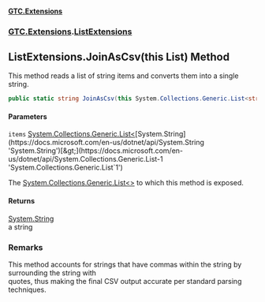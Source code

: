 #### [GTC.Extensions](GTCExtensions.md 'GTC Extensions')
### [GTC.Extensions](GTCExtensions.md#GTC.Extensions 'GTC.Extensions').[ListExtensions](ListExtensions.md 'GTC.Extensions.ListExtensions')

## ListExtensions.JoinAsCsv(this List<string>) Method

This method reads a list of string items and converts them into a single string.

```csharp
public static string JoinAsCsv(this System.Collections.Generic.List<string> items);
```
#### Parameters

<a name='GTC.Extensions.ListExtensions.JoinAsCsv(thisSystem.Collections.Generic.List_string_).items'></a>

`items` [System.Collections.Generic.List&lt;](https://docs.microsoft.com/en-us/dotnet/api/System.Collections.Generic.List-1 'System.Collections.Generic.List`1')[System.String](https://docs.microsoft.com/en-us/dotnet/api/System.String 'System.String')[&gt;](https://docs.microsoft.com/en-us/dotnet/api/System.Collections.Generic.List-1 'System.Collections.Generic.List`1')

The [System.Collections.Generic.List&lt;&gt;](https://docs.microsoft.com/en-us/dotnet/api/System.Collections.Generic.List-1 'System.Collections.Generic.List`1') to which this method is exposed.

#### Returns
[System.String](https://docs.microsoft.com/en-us/dotnet/api/System.String 'System.String')  
a string

### Remarks
This method accounts for strings that have commas within the string by surrounding the string with  
quotes, thus making the final CSV output accurate per standard parsing techniques.